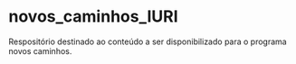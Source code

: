 # novos_caminhos_IURI
Respositório destinado ao conteúdo a ser disponibilizado para o programa novos caminhos.
